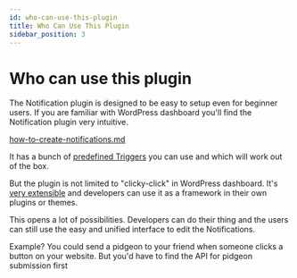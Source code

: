 ```yaml
---
id: who-can-use-this-plugin
title: Who Can Use This Plugin
sidebar_position: 3
---
```


# Who can use this plugin

The Notification plugin is designed to be easy to setup even for beginner users. If you are familiar with WordPress dashboard you'll find the Notification plugin very intuitive.

[how-to-create-notifications.md](how-to-create-notifications.md)

It has a bunch of [predefined Triggers](../developer/triggers/default-triggers.md) you can use and which will work out of the box.

But the plugin is not limited to "clicky-click" in WordPress dashboard. It's [very extensible](../developer/general/extension-possibilities.md) and developers can use it as a framework in their own plugins or themes.

This opens a lot of possibilities. Developers can do their thing and the users can still use the easy and unified interface to edit the Notifications.

Example? You could send a pidgeon to your friend when someone clicks a button on your website. But you'd have to find the API for pidgeon submission first&#x20;
